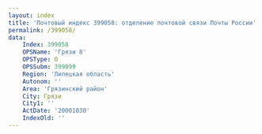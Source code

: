 ```yaml
---
layout: index
title: 'Почтовый индекс 399058: отделение почтовой связи Почты России'
permalink: /399058/
data:
    Index: 399058
    OPSName: 'Грязи 8'
    OPSType: О
    OPSSubm: 399099
    Region: 'Липецкая область'
    Autonom: ''
    Area: 'Грязинский район'
    City: Грязи
    City1: ''
    ActDate: '20001030'
    IndexOld: ''
---
```


